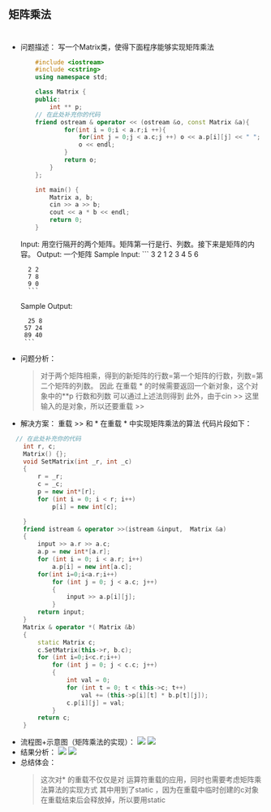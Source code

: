 ## 矩阵乘法<h1>
- 问题描述：
  写一个Matrix类，使得下面程序能够实现矩阵乘法
    ```C++
        #include <iostream>
        #include <cstring>
        using namespace std;

        class Matrix {
        public:
            int ** p;
        // 在此处补充你的代码
        friend ostream & operator << (ostream &o, const Matrix &a){
                for(int i = 0;i < a.r;i ++){
                    for(int j = 0;j < a.c;j ++) o << a.p[i][j] << " ";
                    o << endl;
                }
                return o;
            }
        };

        int main() {
            Matrix a, b;
            cin >> a >> b;
            cout << a * b << endl;
            return 0;
        }
    ```
    Input:
      用空行隔开的两个矩阵。矩阵第一行是行、列数。接下来是矩阵的内容。
    Output:
      一个矩阵
    Sample Input:
        ```
        3 2
        1 2
        3 4
        5 6

        2 2
        7 8
        9 0
        ```
     Sample Output:
     ```
       25 8
      57 24
      89 40
      ```
- 问题分析：
  > 对于两个矩阵相乘，得到的新矩阵的行数=第一个矩阵的行数，列数=第二个矩阵的列数。
  > 因此 在重载 * 的时候需要返回一个新对象，这个对象中的**p 行数和列数 可以通过上述法则得到
  > 此外，由于cin >> 这里输入的是对象，所以还要重载 >>  

- 解决方案：
  重载 >> 和 *
  在重载 * 中实现矩阵乘法的算法
  代码片段如下：
```C++
  // 在此处补充你的代码
	int r, c;
	Matrix() {};
	void SetMatrix(int _r, int _c)
	{
		r = _r;
		c = _c;
		p = new int*[r];
		for (int i = 0; i < r; i++)
			p[i] = new int[c];

	}
	friend istream & operator >>(istream &input,  Matrix &a)
	{
		input >> a.r >> a.c;
		a.p = new int*[a.r];
		for (int i = 0; i < a.r; i++)
			a.p[i] = new int[a.c];
		for(int i=0;i<a.r;i++)
			for (int j = 0; j < a.c; j++)
			{
				input >> a.p[i][j];
			}
		return input;
	}
	Matrix & operator *( Matrix &b)
	{
		static Matrix c;
		c.SetMatrix(this->r, b.c);
		for (int i=0;i<c.r;i++)
			for (int j = 0; j < c.c; j++)
			{
				int val = 0;
				for (int t = 0; t < this->c; t++)
					val += (this->p[i][t] * b.p[t][j]);
				c.p[i][j] = val;
			}
		return c;
	}
  ```

- 流程图+示意图（矩阵乘法的实现）：
  ![](/1.png)
  ![](/2.png)
- 结果分析：
  ![](/3.png)
  ![](/4.png)
- 总结体会：
  >这次对* 的重载不仅仅是对 运算符重载的应用，同时也需要考虑矩阵乘法算法的实现方式
  >其中用到了static ，因为在重载中临时创建的c对象在重载结束后会释放掉，所以要用static
